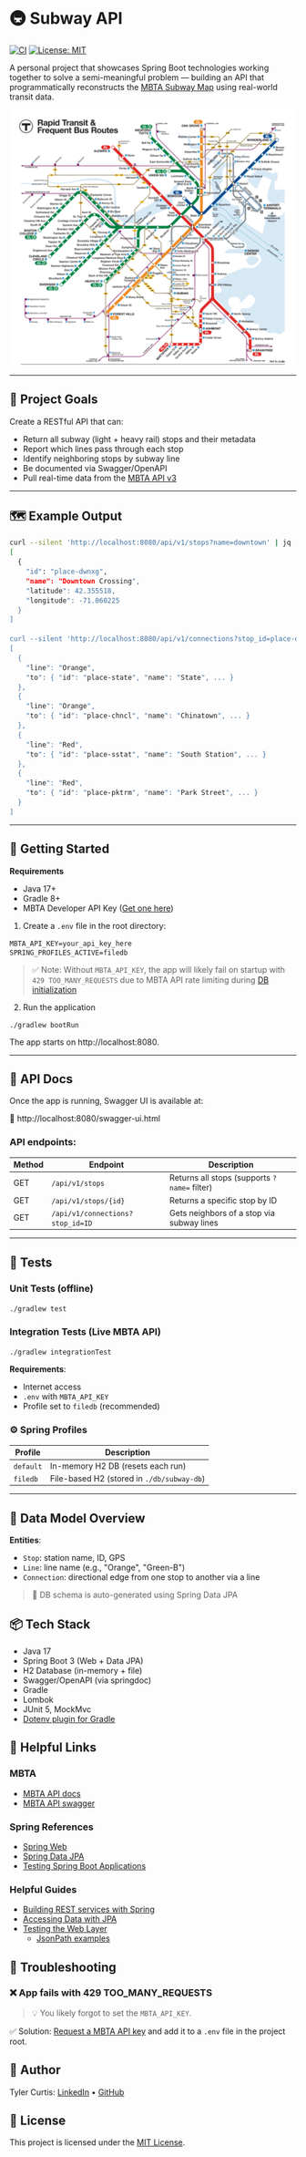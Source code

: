 # 🚇 Subway API
[![CI](https://github.com/curtis628/subway/actions/workflows/gradle.yml/badge.svg)](https://github.com/curtis628/subway/actions/workflows/gradle.yml)
[![License: MIT](https://img.shields.io/badge/License-MIT-blue.svg)](LICENSE)

A personal project that showcases Spring Boot technologies working together to solve a semi-meaningful problem —
building an API that programmatically reconstructs the [MBTA Subway Map](https://www.mbta.com/subway-map)
using real-world transit data.

![Subway Map](etc/mbta-subway-map.png)

---

## 🧠 Project Goals

Create a RESTful API that can:

- Return all subway (light + heavy rail) stops and their metadata
- Report which lines pass through each stop
- Identify neighboring stops by subway line
- Be documented via Swagger/OpenAPI
- Pull real-time data from the [MBTA API v3](https://www.mbta.com/developers/v3-api)

---

## 🗺️ Example Output

```bash
curl --silent 'http://localhost:8080/api/v1/stops?name=downtown' | jq
[
  {
    "id": "place-dwnxg",
    "name": "Downtown Crossing",
    "latitude": 42.355518,
    "longitude": -71.060225
  }
]

curl --silent 'http://localhost:8080/api/v1/connections?stop_id=place-dwnxg' | jq
[
  {
    "line": "Orange",
    "to": { "id": "place-state", "name": "State", ... }
  },
  {
    "line": "Orange",
    "to": { "id": "place-chncl", "name": "Chinatown", ... }
  },
  {
    "line": "Red",
    "to": { "id": "place-sstat", "name": "South Station", ... }
  },
  {
    "line": "Red",
    "to": { "id": "place-pktrm", "name": "Park Street", ... }
  }
]
```

---

## 🚀 Getting Started
**Requirements**
- Java 17+
- Gradle 8+
- MBTA Developer API Key ([Get one here](https://api-v3.mbta.com/))

1. Create a `.env` file in the root directory:

```
MBTA_API_KEY=your_api_key_here
SPRING_PROFILES_ACTIVE=filedb
```
> ✅ Note: Without `MBTA_API_KEY`, the app will likely fail on startup with `429 TOO_MANY_REQUESTS` due to MBTA API rate
> limiting during [DB initialization](src/main/java/net/tcurt/subway/MbtaApiDatabaseLoader.java)

2. Run the application
```shell
./gradlew bootRun
```

The app starts on http://localhost:8080.

---

## 📖 API Docs
Once the app is running, Swagger UI is available at:

🔗 http://localhost:8080/swagger-ui.html

### API endpoints:
| Method | Endpoint                         | Description                                  |
| ------ | -------------------------------- | -------------------------------------------- |
| GET    | `/api/v1/stops`                  | Returns all stops (supports `?name=` filter) |
| GET    | `/api/v1/stops/{id}`             | Returns a specific stop by ID                |
| GET    | `/api/v1/connections?stop_id=ID` | Gets neighbors of a stop via subway lines    |

---

## 🧪 Tests

### Unit Tests (offline)
```./gradlew test```

### Integration Tests (Live MBTA API)
```./gradlew integrationTest```

**Requirements**:
- Internet access
- `.env` with `MBTA_API_KEY`
- Profile set to `filedb` (recommended)

### ⚙️ Spring Profiles
| Profile   | Description                                |
| --------- |--------------------------------------------|
| `default` | In-memory H2 DB (resets each run)          |
| `filedb`  | File-based H2 (stored in `./db/subway-db`) |

---

## 🧩 Data Model Overview

**Entities**:
- `Stop`: station name, ID, GPS
- `Line`: line name (e.g., "Orange", "Green-B")
- `Connection`: directional edge from one stop to another via a line

> 🧠 DB schema is auto-generated using Spring Data JPA

## 📦 Tech Stack
- Java 17
- Spring Boot 3 (Web + Data JPA)
- H2 Database (in-memory + file)
- Swagger/OpenAPI (via springdoc)
- Gradle
- Lombok
- JUnit 5, MockMvc
- [Dotenv plugin for Gradle](https://github.com/uzzu/dotenv-gradle)

## 🔗 Helpful Links
### MBTA
- [MBTA API docs](https://www.mbta.com/developers/v3-api)
- [MBTA API swagger](https://api-v3.mbta.com/docs/swagger/index.html)

### Spring References
* [Spring Web](https://docs.spring.io/spring-boot/3.5.3/reference/web/servlet.html)
* [Spring Data JPA](https://docs.spring.io/spring-boot/3.5.3/reference/data/sql.html#data.sql.jpa-and-spring-data)
* [Testing Spring Boot Applications](https://docs.spring.io/spring-boot/reference/testing/spring-boot-applications.html)

### Helpful Guides
* [Building REST services with Spring](https://spring.io/guides/tutorials/rest/)
* [Accessing Data with JPA](https://spring.io/guides/gs/accessing-data-jpa/)
* [Testing the Web Layer](https://spring.io/guides/gs/testing-web)
  - [JsonPath examples](https://github.com/json-path/JsonPath#path-examples)

## 🧯 Troubleshooting
### ❌ App fails with 429 TOO_MANY_REQUESTS
> 💡 You likely forgot to set the `MBTA_API_KEY`.

✅ Solution: [Request a MBTA API key](https://api-v3.mbta.com/) and add it to a `.env` file in the project root.

## 👤 Author
Tyler Curtis: [LinkedIn](https://www.linkedin.com/in/tjcurtis) • [GitHub](https://github.com/curtis628)

## 📝 License
This project is licensed under the [MIT License](LICENSE).